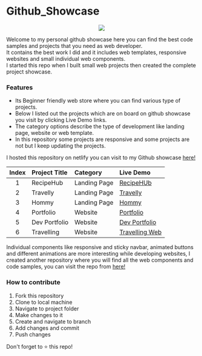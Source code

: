 # Github_Showcase

 
<p align="center">
<img src="https://user-images.githubusercontent.com/59861179/176093695-9420958e-ffaa-4d31-8bff-7b529ddf6217.png">

</p>
Welcome to my personal github showcase here you can find the best code samples and projects that you need as web developer.<br> It contains the best work I did and it includes web templates, responsive websites and small individual web components.
<br>I started this repo when I built small web projects then created the complete project showcase.
<br>

### Features
- Its Beginner friendly web store where you can find various type of projects.
- Below I listed out the projects which are on board on github showcase you visit by clicking Live Demo links.
- The category options describe the type of development like landing page, website or web template.
- In this repository some projects are responsive and some projects are not but I keep updating the projects.


I hosted this repository on netlify you can visit to my Github showcase [here!](https://ganesh-githubshowcase.netlify.app/)


|Index|Project Title| Category|Live Demo |
|:--:   | :---     |:-- | :-- |
|1|RecipeHub| Landing Page |[RecipeHUb](https://recipewebo.netlify.app/)|
|2|Travelly| Landing Page |[Travelly](https://travellee.netlify.app/)|
|3|Hommy| Landing Page |[Hommy](https://homyy.netlify.app/)|
|4|Portfolio| Website |[Portfolio](https://hardikjain.netlify.app/)|
|5|Dev Portfolio| Website |[Dev Portfolio](https://personal-portfoliosite.netlify.app//)|
|6|Travelling | Website |[Travelling Web](https://travell-web.netlify.app/)|


Individual components like responsive and sticky navbar, animated buttons and different animations are more interesting while developing websites, I created another repository where you will find all the web components and code samples, you can visit the repo from [here!](https://github.com/ganeshpatil386386/Web_Development)


### How to contribute
1. Fork this repository
2. Clone to local machine
3. Navigate to project folder
4. Make changes to it 
5. Create and navigate to branch 
6. Add changes and commit
7. Push changes 

Don't forget to ⭐ this repo!
